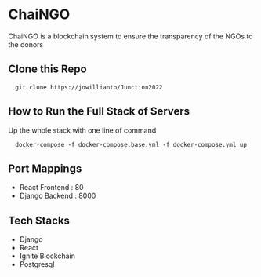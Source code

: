 # ChaiNGO
ChaiNGO is a blockchain system to ensure the transparency of the NGOs to the donors

## Clone this Repo
```
  git clone https://jowillianto/Junction2022
```
## How to Run the Full Stack of Servers
Up the whole stack with one line of command
```
  docker-compose -f docker-compose.base.yml -f docker-compose.yml up
```
## Port Mappings
- React Frontend  : 80
- Django Backend  : 8000

## Tech Stacks
- Django
- React
- Ignite Blockchain
- Postgresql
